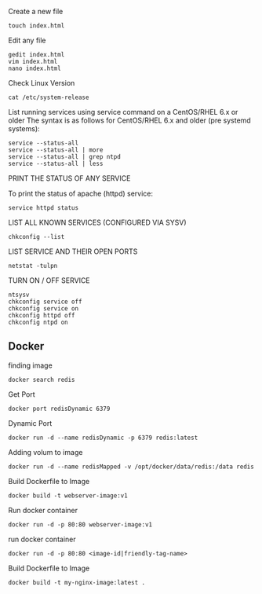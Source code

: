 Create a new file
```
touch index.html
```
Edit any file
```
gedit index.html
vim index.html
nano index.html
```

Check Linux Version
```
cat /etc/system-release
```

List running services using service command on a CentOS/RHEL 6.x or older
The syntax is as follows for CentOS/RHEL 6.x and older (pre systemd systems):
```
service --status-all
service --status-all | more
service --status-all | grep ntpd
service --status-all | less
```
PRINT THE STATUS OF ANY SERVICE

To print the status of apache (httpd) service:
```
service httpd status
```
LIST ALL KNOWN SERVICES (CONFIGURED VIA SYSV)
```
chkconfig --list
```
LIST SERVICE AND THEIR OPEN PORTS
```
netstat -tulpn
```
TURN ON / OFF SERVICE
```
ntsysv
chkconfig service off
chkconfig service on
chkconfig httpd off
chkconfig ntpd on
```

## Docker


finding image	
```
docker search redis
```

Get Port	
```
docker port redisDynamic 6379
```
Dynamic Port	
```
docker run -d --name redisDynamic -p 6379 redis:latest
```
Adding volum to image	
```
docker run -d --name redisMapped -v /opt/docker/data/redis:/data redis
```

Build Dockerfile to Image	
```
docker build -t webserver-image:v1 
```

Run docker container	
```
docker run -d -p 80:80 webserver-image:v1
```

run docker container	
```
docker run -d -p 80:80 <image-id|friendly-tag-name>
```

Build Dockerfile to Image	
```
docker build -t my-nginx-image:latest .
```
